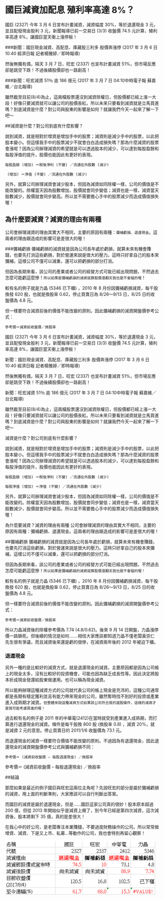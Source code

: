# 國巨減資加配息 殖利率高達 8%？


國巨 (2327) 今年 3 月 6 日宣布計畫減資，減資幅度 30%，等於退還現金 3 元，並且配發現金股利 3 元，新聞報導已前一交易日 (3/3) 收盤價 74.5 元計算，殖利率高達 8%，讓國巨當天衝上漲停板！

###新聞：國巨現金減資、高配息、庫藏股三利多 股價奔漲停 (2017 年 3 月 6 日 10:40 經濟日報 記者楊雅婷╱即時報導)

然後無獨有偶，隔天 3 月 7 日，旺宏 (2337) 也宣布計畫減資 51%，但市場反應卻是跳空下跌！不過後續股價卻也一路創高！

###新聞：旺宏減資 51％ 逾 186 億元 (2017 年 3 月 7 日 04:10中時電子報  蘇嘉維／台北報導)

雖然截至目前(8/4)為止，這兩檔股票還沒到減資除權日，但股價都已經上漲一大段！好像只要減資就可以讓公司的股價長紅。所以未來只要看到減資就是立馬買進嗎？到底減資是什麼？對公司與股東的影響是如何？就讓我們今天一起來了解一下吧～

##減資是什麼？對公司到底有什麼影響？

說到減資，就是相對於增資是增加手中的股票；減資則是減少手中的股票，以此把股本變小。但這樣我手中的股票減少不就會白白造成損失嗎？那為什麼減資的股票會漲呢？因為公司辦理減資的希望就是可以透過股本的減少，可以達到每股盈餘和每股淨值的提升，股價也能因此有更好的表現。


`每股盈餘 (增加) ＝稅後淨利 (不變) ／流通在外股數 (減少)`

` (增加) ＝淨值 (不變) ／流通在外股數 (減少)`

另外，就算公司辦理減資會減少股本，但因為減資如同除權一樣，公司的價值是不能改變的。除權當天因為股數增加，股價就會同步變低；減資也是一樣，減資當天股數減少，股價就會同步變高。所以並不需要擔心手中的股票減少而造成價值損失喔！


## 為什麼要減資？減資的理由有兩種

公司會辦理減資的理由其實大不相同，主要的原因有兩種：`彌補虧損、退還現金`。這兩者的理由跟造成的影響可是差很大的喔！

###彌補虧損
彌補虧損的減資就是因為公司長年處於虧損，就算未來有機會賺錢，也要先打消這些虧損，對於營運來說是很大的壓力。這時只好拿自己的股本來彌補，這樣公司不僅可以減重，還可以把虧損的部分打消。

但因為長期來看，該公司的產業或者公司的經營方式可能已經出現問題，不然過去怎麼可能虧這麼慘！`所以如果是彌補虧損的減資就算股價漲翻天我也是不會碰的喔`！

較有名的例子就是力晶 (5346 已下櫃) ，2010 年 8 月份因彌補虧損減資，每千股換發 620 股，也就是換股率 0.62，停止買賣日為 8/26～9/13 日，8/25 日的收盤價為 4.8 元。

但一樣要符合減資前後的價值不能改變的原則。因此彌補虧損的減資開盤價參考公式：

`參考價＝減資前收盤價／換股率`



國巨 (2327) 今年 3 月 6 日宣布計畫減資，減資幅度 30%，等於退還現金 3 元，並且配發現金股利 3 元，新聞報導已前一交易日 (3/3) 收盤價 74.5 元計算，殖利率高達 8%，讓國巨當天衝上漲停板！

新聞：國巨現金減資、高配息、庫藏股三利多 股價奔漲停 (2017 年 3 月 6 日 10:40 經濟日報 記者楊雅婷╱即時報導)

然後無獨有偶，隔天 3 月 7 日，旺宏 (2337) 也宣布計畫減資 51%，但市場反應卻是跳空下跌！不過後續股價卻也一路創高！

新聞：旺宏減資 51％ 逾 186 億元 (2017 年 3 月 7 日 04:10中時電子報  蘇嘉維／台北報導)

雖然截至目前(8/4)為止，這兩檔股票還沒到減資除權日，但股價都已經上漲一大段！好像只要減資就可以讓公司的股價長紅。所以未來只要看到減資就是立馬買進嗎？到底減資是什麼？對公司與股東的影響是如何？就讓我們今天一起來了解一下吧～

減資是什麼？對公司到底有什麼影響？

說到減資，就是相對於增資是增加手中的股票；減資則是減少手中的股票，以此把股本變小。但這樣我手中的股票減少不就會白白造成損失嗎？那為什麼減資的股票會漲呢？因為公司辦理減資的希望就是可以透過股本的減少，可以達到每股盈餘和每股淨值的提升，股價也能因此有更好的表現。

`每股盈餘 (增加) ＝稅後淨利 (不變) ／流通在外股數 (減少)`

`每股淨值 (增加) ＝淨值 (不變) ／流通在外股數 (減少)`

另外，就算公司辦理減資會減少股本，但因為減資如同除權一樣，公司的價值是不能改變的。除權當天因為股數增加，股價就會同步變低；減資也是一樣，減資當天股數減少，股價就會同步變高。所以並不需要擔心手中的股票減少而造成價值損失喔！

為什麼要減資？減資的理由有兩種
公司會辦理減資的理由其實大不相同，主要的原因有兩種：彌補虧損、退還現金。這兩者的理由跟造成的影響可是差很大的喔！

##彌補虧損
彌補虧損的減資就是因為公司長年處於虧損，就算未來有機會賺錢，也要先打消這些虧損，對於營運來說是很大的壓力。這時只好拿自己的股本來彌補，這樣公司不僅可以減重，還可以把虧損的部分打消。

但因為長期來看，該公司的產業或者公司的經營方式可能已經出現問題，不然過去怎麼可能虧這麼慘！`所以如果是彌補虧損的減資就算股價漲翻天我也是不會碰的喔！`

較有名的例子就是力晶 (5346 已下櫃) ，2010 年 8 月份因彌補虧損減資，每千股換發 620 股，也就是換股率 0.62，停止買賣日為 8/26～9/13 日，8/25 日的收盤價為 4.8 元。

但一樣要符合減資前後的價值不能改變的原則。因此彌補虧損的減資開盤價參考公式：

`參考價＝減資前收盤價／換股率`

所以力晶減資後的除權參考價為 7.74 (4.8/0.62)。後來 9 月 14 日開盤，力晶漲停價一路鎖死。但後續的情況是如何…….相信大家應該都知道力晶不僅老闆黃崇仁先生很有爭議，而且減資後來還是虧的很慘，在減資兩年後的 2012 年被迫下櫃。

### 退還現金

另外一種的是比較好的減資方式，就是退還現金的減資。主要原因都是因為公司帳上的現金太多，沒有比較好的投資機會，可能也因為缺乏成長性等。因此決定將股本折成現金發還給股東做運用。也可以稱為現金減資。

所以能夠辦理這種減資方式的公司就代表公司的帳上現金是充沛的，這種公司通常都是長期有穩定獲利並且有能力帶來現金的公司，雖然暫時找不到好的投資或產業進入成熟期才減資。`但整體來說這種減資方式如果該公司符合我的選股條件，這樣的減資才是我可能考慮買進的喔！`

過去較有名的例子是 2011 年的中華電(2412)在當時就受到產業進入成熟期，而打算進行退還現金的減資。條件是每千股換 800 股 (換股率 0.8) ，減資 20%，就是減資 2 元的意思。停止買賣日的 2011/1/6 收盤價為 73.1 元。


而退還現金的減資一樣要符合價值不能改變的原則。不過因為有退還現金，因此退還現金的減資開盤價參考公式與彌補虧損不同：


`參考價＝ (減資前收盤價 – 每股退還現金) ／換股率`


參考價＝ (減資前收盤價 – 每股退還現金) ／換股率

##結論

那麼如果是最近的例子國巨與旺宏這兩位主角呢？先說旺宏的部分是屬於彌補虧損的減資，用上面的判斷準則，大家應該可以自行判斷出答案。

而國巨的減資是屬於退還現金，但是……國巨這家公司真的很妙！股本原本超過 200 億，但從 2013 年開始似乎是減資上癮了，到今年已經是第四次減資，這次減資後，股本將剩下 35 億，真的是差很大！

在我心中的好公司，是老闆專注本業賺錢，不要過度財務操作的公司。所以常常做增資、減資、下是又上市、私募…等動作的公司，我也會特別再留心觀察！


![](images/2017-08-11-16.37.13.png)
